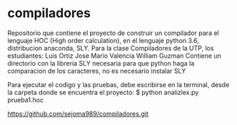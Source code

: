 # compiladores
Repositorio que contiene el proyecto de construir un compilador para el lenguaje HOC (High order calculation), en el lenguaje python 3.6, distribucion anaconda, SLY. 
Para la clase Compiladores de la UTP, los estudiantes:
Luis Ortiz
Jose Mario Valencia
William Guzman
Contiene un directorio con la libreria SLY necesaria para que python haga la comparacion de los caracteres, no es necesario instalar SLY

Para ejecutar el codigo y las pruebas, debe escribirse en la terminal, desde la carpeta donde se encuentra el proyecto: $ python analizlex.py prueba1.hoc


https://github.com/sejoma989/compiladores.git
